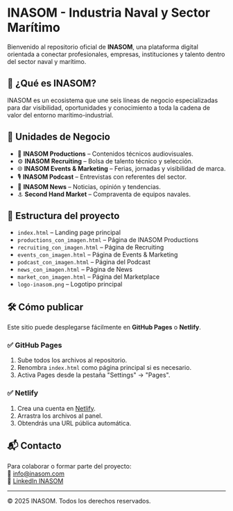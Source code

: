 
# INASOM - Industria Naval y Sector Marítimo

Bienvenido al repositorio oficial de **INASOM**, una plataforma digital orientada a conectar profesionales, empresas, instituciones y talento dentro del sector naval y marítimo.

## 🌊 ¿Qué es INASOM?

INASOM es un ecosistema que une seis líneas de negocio especializadas para dar visibilidad, oportunidades y conocimiento a toda la cadena de valor del entorno marítimo-industrial.

## 🚀 Unidades de Negocio

- 🎥 **INASOM Productions** – Contenidos técnicos audiovisuales.
- ⚙️ **INASOM Recruiting** – Bolsa de talento técnico y selección.
- 🌐 **INASOM Events & Marketing** – Ferias, jornadas y visibilidad de marca.
- 🎙️ **INASOM Podcast** – Entrevistas con referentes del sector.
- 📰 **INASOM News** – Noticias, opinión y tendencias.
- ⚓ **Second Hand Market** – Compraventa de equipos navales.

## 📄 Estructura del proyecto

- `index.html` – Landing page principal
- `productions_con_imagen.html` – Página de INASOM Productions
- `recruiting_con_imagen.html` – Página de Recruiting
- `events_con_imagen.html` – Página de Events & Marketing
- `podcast_con_imagen.html` – Página del Podcast
- `news_con_imagen.html` – Página de News
- `market_con_imagen.html` – Página del Marketplace
- `logo-inasom.png` – Logotipo principal

## 🛠 Cómo publicar

Este sitio puede desplegarse fácilmente en **GitHub Pages** o **Netlify**.

### ✅ GitHub Pages

1. Sube todos los archivos al repositorio.
2. Renombra `index.html` como página principal si es necesario.
3. Activa Pages desde la pestaña "Settings" → "Pages".

### ✅ Netlify

1. Crea una cuenta en [Netlify](https://netlify.com).
2. Arrastra los archivos al panel.
3. Obtendrás una URL pública automática.

## 📬 Contacto

Para colaborar o formar parte del proyecto:  
📧 info@inasom.com  
🔗 [LinkedIn INASOM](https://www.linkedin.com)

---

© 2025 INASOM. Todos los derechos reservados.
